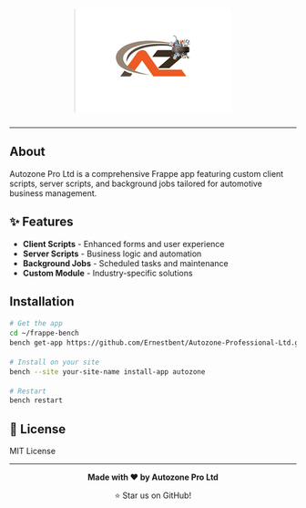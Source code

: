 <div align="center">

# ![Autozone Pro Ltd Logo](images.png) 

</div>

---

## About

Autozone Pro Ltd is a comprehensive Frappe app featuring custom client scripts, server scripts, and background jobs tailored for automotive business management.

## ✨ Features

- **Client Scripts** - Enhanced forms and user experience
- **Server Scripts** - Business logic and automation
- **Background Jobs** - Scheduled tasks and maintenance
- **Custom Module** - Industry-specific solutions

## Installation

```bash
# Get the app
cd ~/frappe-bench
bench get-app https://github.com/Ernestbent/Autozone-Professional-Ltd.git --branch develop

# Install on your site
bench --site your-site-name install-app autozone

# Restart
bench restart
```


## 📄 License

MIT License

---

<div align="center">

**Made with ❤️ by Autozone Pro Ltd**

⭐ Star us on GitHub!

</div>
